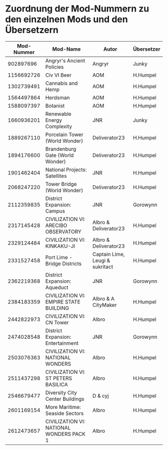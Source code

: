 # Zuordnung der Mod-Nummern zu den einzelnen Mods und den Übersetzern

Mod-Nummer | Mod-Name | Autor | Übersetzer
---------- | -------- | ----- | ----------
902897696  | Angryr's Ancient Policies | Angryr | Junky
1156692726 | Civ VI Beer | AOM | H.Humpel
1302739491 | Cannabis and Hemp | AOM | H.Humpel
1564497864 | Herdsman | AOM | H.Humpel
1588097397 | Botanist | AOM | H.Humpel
1660936201 | Renewable Energy Complexity | JNR | Junky
1889267110 | Porcelain Tower (World Wonder) | Deliverator23 | H.Humpel
1894176600 | Brandenburg Gate (World Wonder) | Deliverator23 | H.Humpel
1901462404 | National Projects: Satellites | JNR | H.Humpel
2068247220 | Tower Bridge (World Wonder) | Deliverator23 | H.Humpel
2112359835 | District Expansion: Campus | JNR | Gorowynn 
2317145428 | CIVILIZATION VI: ARECIBO OBSERVATORY | Albro & Deliverator23 | H.Humpel
2329124484 | CIVILIZATION VI: KINKAKU-JI | Albro & Deliverator23 | H.Humpel
2331527458 | Port Lime - Bridge Districts | Captain Lime, Leugi & sukritact | H.Humpel
2362219368 | District Expansion: Aqueduct | JNR | Gorowynn
2384183359 | CIVILIZATION VI: EMPIRE STATE BUILDING | Albro & A CityMaker | H.Humpel
2442822973 | CIVILIZATION VI: CN Tower | Albro | H.Humpel
2474028548 | District Expansion: Entertainment | JNR | Gorowynn
2503076363 | CIVILIZATION VI: NATIONAL WONDERS | Albro | H.Humpel
2511437298 | CIVILIZATION VI: ST PETERS BASILICA | Albro | H.Humpel
2546679477 | Diversity City Center Buildings | D & cyj | H.Humpel
2601169154 | More Maritime: Seaside Sectors | Albro | H.Humpel
2612473657 | CIVILIZATION VI: NATIONAL WONDERS PACK 1 | Albro | H.Humpel
